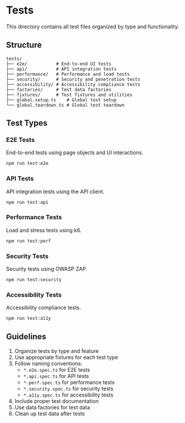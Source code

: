 # Tests

This directory contains all test files organized by type and functionality.

## Structure

```
tests/
├── e2e/           # End-to-end UI tests
├── api/           # API integration tests
├── performance/   # Performance and load tests
├── security/      # Security and penetration tests
├── accessibility/ # Accessibility compliance tests
├── factories/     # Test data factories
├── fixtures/      # Test fixtures and utilities
├── global.setup.ts    # Global test setup
└── global.teardown.ts # Global test teardown
```

## Test Types

### E2E Tests
End-to-end tests using page objects and UI interactions.
```bash
npm run test:e2e
```

### API Tests
API integration tests using the API client.
```bash
npm run test:api
```

### Performance Tests
Load and stress tests using k6.
```bash
npm run test:perf
```

### Security Tests
Security tests using OWASP ZAP.
```bash
npm run test:security
```

### Accessibility Tests
Accessibility compliance tests.
```bash
npm run test:a11y
```

## Guidelines

1. Organize tests by type and feature
2. Use appropriate fixtures for each test type
3. Follow naming conventions:
   - `*.e2e.spec.ts` for E2E tests
   - `*.api.spec.ts` for API tests
   - `*.perf.spec.ts` for performance tests
   - `*.security.spec.ts` for security tests
   - `*.a11y.spec.ts` for accessibility tests
4. Include proper test documentation
5. Use data factories for test data
6. Clean up test data after tests

